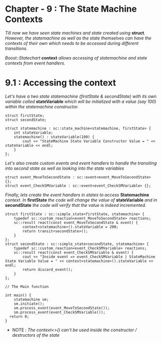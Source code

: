 # Chapter - 9 : The State Machine Contexts

_Till now we have seen state machines and state created using_ __struct__. _However, the statemachine as well as the state themselves can have the contexts of their own which needs to be accessed during different transitions._

_Boost::Statechart_ __context__ _allows accessing of statemachine and state contexts from event handlers._

# 9.1 : Accessing the context

_Let's have a two state statemachine (firstState & secondState) with its own variable called_  __stateVariable__ _which will be initialized with a value (say 100) within the statemachine constructor._

```
struct firstState;
struct secondState;

struct statemachine : sc::state_machine<statemachine, firstState> {
	int stateVariable;
	statemachine() : stateVariable(100) {
		cout << "StateMachine State Variable Constructor Value = " << stateVariable << endl;
	}
};

```
_Let's also create custom events and event handlers to handle the transiting into second state as well as looking into the state variables_

```
struct event_MoveToSecondState : sc::event<event_MoveToSecondState> {};
struct event_CheckSMVariable : sc::event<event_CheckSMVariable> {};

```
_Finally, lets create the event handlers in states to access_ __Statemachine__ _context. In_ __firstState__ _the code will change the value of_ __stateVariable__ _and in_ __secondState__ _the code will verify that the value is indeed incremented._

```
struct firstState : sc::simple_state<firstState, statemachine> {
	typedef sc::custom_reaction<event_MoveToSecondState> reactions;
	sc::result react(const event_MoveToSecondState & event) {
		context<statemachine>().stateVariable = 200;
		return transit<secondState>();
	}
};
struct secondState : sc::simple_state<secondState, statemachine> {
	typedef sc::custom_reaction<event_CheckSMVariable> reactions;
	sc::result react(const event_CheckSMVariable & event) {
		cout << "Inside event => event_CheckSMVariable | StateMachine State Variable Value = " << context<statemachine>().stateVariable << endl;
		return discard_event();
	}
};

// The Main function

int main() {
	statemachine sm;
	sm.initiate();
	sm.process_event(event_MoveToSecondState());
	sm.process_event(event_CheckSMVariable());
  return 0;
}
```

- NOTE : _The context<>() can't be used inside the constructor / destructors of the state_ 

